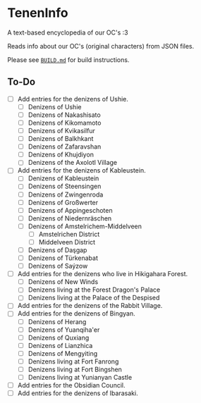 # TenenInfo

A text-based encyclopedia of our OC's :3

Reads info about our OC's (original characters) from JSON files.

Please see [`BUILD.md`](BUILD.md) for build instructions.

## To-Do

- [ ] Add entries for the denizens of Ushie.
  + [ ] Denizens of Ushie
  + [ ] Denizens of Nakashisato
  + [ ] Denizens of Kikomamoto
  + [ ] Denizens of Kvikasilfur
  + [ ] Denizens of Balkhkant
  + [ ] Denizens of Zafaravshan
  + [ ] Denizens of Khujdiyon
  + [ ] Denizens of the Axolotl Village
- [ ] Add entries for the denizens of Kableustein.
  + [ ] Denizens of Kableustein
  + [ ] Denizens of Steensingen
  + [ ] Denizens of Zwingenroda
  + [ ] Denizens of Großwerter
  + [ ] Denizens of Appingeschoten
  + [ ] Denizens of Niedernräschen
  + [ ] Denizens of Amstelrichem-Middelveen
    - [ ] Amstelrichen District
    - [ ] Middelveen District
  + [ ] Denizens of Daşgap
  + [ ] Denizens of Türkenabat
  + [ ] Denizens of Saýzow
- [ ] Add entries for the denizens who live in Hikigahara Forest.
  + [ ] Denizens of New Winds
  + [ ] Denizens living at the Forest Dragon's Palace
  + [ ] Denizens living at the Palace of the Despised
- [ ] Add entries for the denizens of the Rabbit Village.
- [ ] Add entries for the denizens of Bingyan.
  + [ ] Denizens of Herang
  + [ ] Denizens of Yuanqiha'er
  + [ ] Denizens of Quxiang
  + [ ] Denizens of Lianzhica
  + [ ] Denizens of Mengyiting
  + [ ] Denizens living at Fort Fanrong
  + [ ] Denizens living at Fort Bingshen
  + [ ] Denizens living at Yunianyan Castle
- [ ] Add entries for the Obsidian Council.
- [ ] Add entries for the denizens of Ibarasaki.
